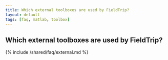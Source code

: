 ```yaml
---
title: Which external toolboxes are used by FieldTrip?
layout: default
tags: [faq, matlab, toolbox]
---
```


##  Which external toolboxes are used by FieldTrip?

{% include /shared/faq/external.md %}
